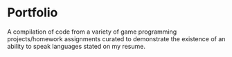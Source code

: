 # Portfolio
A compilation of code from a variety of game programming projects/homework assignments curated to demonstrate the existence of an ability to speak languages stated on my resume.
